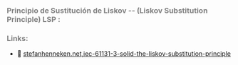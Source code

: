 ### <span style="color:grey"> Principio de Sustitución de Liskov -- (Liskov Substitution Principle) LSP :</span>

### <span style="color:grey">Links:</span>
- 🔗 [stefanhenneken.net,iec-61131-3-solid-the-liskov-substitution-principle](https://stefanhenneken.net/2022/09/27/iec-61131-3-solid-the-liskov-substitution-principle/)